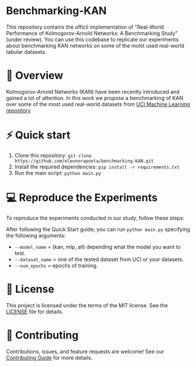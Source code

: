 # Benchmarking-KAN
 This repository contains the officil implementation of "Real-World Performance of Kolmogorov-Arnold Networks: A Benchmarking Study" (under review). You can use this codebase to replicate our experiments about benchmarking KAN networks on some of the molst used real-world tabular datasets.

# 👀 Overview
Kolmogorov-Arnold Networks (KAN) have been recently introduced and gained a lot of attention. In this work we propose a benchmarking of KAN over some of the most used real-world datasets from [UCI Machine Learning repository](https://archive.ics.uci.edu)


# ⚡️ Quick start
1. Clone this repository: `git clone https://github.com/eleonorapoeta/benchmarking-KAN.git`
2. Install the required dependencies: `pip install -r requirements.txt`
3. Run the main script: `python main.py`

# 💻 Reproduce the Experiments
To reproduce the experiments conducted in our study, follow these steps:

After following the Quick Start guide, you can run `python main.py` specifying the following arguments:

- `--model_name` = (kan, mlp, all) depending what the model you want to test.
- `--dataset_name` = one of the tested dataset from UCI or your datasets.
- `--num_epochs` = epochs of training.


# 📝 License
This project is licensed under the terms of the MIT license. See the [LICENSE](LICENSE) file for details.

# 🤝 Contributing
Contributions, issues, and feature requests are welcome! See our [Contributing Guide](./CONTRIBUTING.md) for more details.
